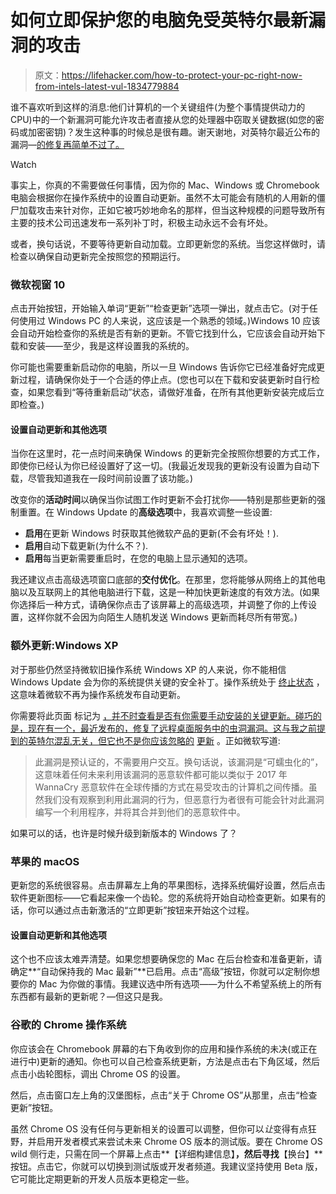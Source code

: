 # 如何立即保护您的电脑免受英特尔最新漏洞的攻击

> 原文：<https://lifehacker.com/how-to-protect-your-pc-right-now-from-intels-latest-vul-1834779884>

谁不喜欢听到这样的消息:他们计算机的一个关键组件(为整个事情提供动力的 CPU)中的一个新漏洞可能允许攻击者直接从您的处理器中窃取关键数据(如您的密码或加密密钥)？发生这种事的时候总是很有趣。谢天谢地，对英特尔最近公布的漏洞—[的修复再简单不过了。](https://lifehacker.com/how-to-protect-yourself-from-meltdown-and-spectre-the-1821781392)

Watch

事实上，你真的不需要做任何事情，因为你的 Mac、Windows 或 Chromebook 电脑会根据你在操作系统中的设置自动更新。虽然不太可能会有随机的人用新的僵尸加载攻击来针对你，正如它被巧妙地命名的那样，但当这种规模的问题导致所有主要的技术公司迅速发布一系列补丁时，积极主动永远不会有坏处。

或者，换句话说，不要等待更新自动加载。立即更新您的系统。当您这样做时，请检查以确保自动更新完全按照您的预期运行。

### 微软视窗 10

点击开始按钮，开始输入单词“更新”“检查更新”选项一弹出，就点击它。(对于任何使用过 Windows PC 的人来说，这应该是一个熟悉的领域。)Windows 10 应该会自动开始检查你的系统是否有新的更新。不管它找到什么，它应该会自动开始下载和安装——至少，我是这样设置我的系统的。

你可能也需要重新启动你的电脑，所以一旦 Windows 告诉你它已经准备好完成更新过程，请确保你处于一个合适的停止点。(您也可以在下载和安装更新时自行检查，如果您看到“等待重新启动”状态，请做好准备，在所有其他更新安装完成后立即检查。)

#### 设置自动更新和其他选项

当你在这里时，花一点时间来确保 Windows 的更新完全按照你想要的方式工作，即使你已经认为你已经设置好了这一切。(我最近发现我的更新没有设置为自动下载，尽管我知道我在一段时间前设置了该功能。)

改变你的**活动时间**以确保当你试图工作时更新不会打扰你——特别是那些更新的强制重置。在 Windows Update 的**高级选项**中，我喜欢调整一些设置:

*   **启用**在更新 Windows 时获取其他微软产品的更新(不会有坏处！).
*   **启用**自动下载更新(为什么不？).
*   **启用**每当更新需要重启时，在您的电脑上显示通知的选项。

我还建议点击高级选项窗口底部的**交付优化**。在那里，您将能够从网络上的其他电脑以及互联网上的其他电脑进行下载，这是一种加快更新速度的有效方法。(如果你选择后一种方式，请确保你点击了该屏幕上的高级选项，并调整了你的上传设置，这样你就不会因为向陌生人随机发送 Windows 更新而耗尽所有带宽。)

### 额外更新:Windows XP

对于那些仍然坚持微软旧操作系统 Windows XP 的人来说，你不能相信 Windows Update 会为你的系统提供关键的安全补丁。操作系统处于 [终止状态](https://support.microsoft.com/en-us/help/14223/windows-xp-end-of-support) ，这意味着微软不再为操作系统发布自动更新。

你需要将此页面 标记为 [，并不时查看是否有你需要手动安装的关键更新。碰巧的是，现在有一个，最近发布的，修复了远程桌面服务中的虫洞漏洞。这与我之前提到的英特尔混乱无关，但它也不是你应该忽略的](https://www.catalog.update.microsoft.com/Search.aspx?q=SP3+XP++++++++) [更新](https://www.catalog.update.microsoft.com/Search.aspx?q=4500331&ranMID=24542&ranEAID=nOD/rLJHOac&ranSiteID=nOD_rLJHOac-41fF59J71U9byzJKrd9Chw&epi=nOD_rLJHOac-41fF59J71U9byzJKrd9Chw&irgwc=1&OCID=AID681541_aff_7593_1243925&tduid=(ir__k06w21jph0kfrmaikk0sohzixv2xmcu6jt11fxhl00)(7593)(1243925)(nOD_rLJHOac-41fF59J71U9byzJKrd9Chw)()&irclickid=_k06w21jph0kfrmaikk0sohzixv2xmcu6jt11fxhl00) 。正如微软写道:

> 此漏洞是预认证的，不需要用户交互。换句话说，该漏洞是“可蠕虫化的”，这意味着任何未来利用该漏洞的恶意软件都可能以类似于 2017 年 WannaCry 恶意软件在全球传播的方式在易受攻击的计算机之间传播。虽然我们没有观察到利用此漏洞的行为，但恶意行为者很有可能会针对此漏洞编写一个利用程序，并将其合并到他们的恶意软件中。

如果可以的话，也许是时候升级到新版本的 Windows 了？

### 苹果的 macOS

更新您的系统很容易。点击屏幕左上角的苹果图标，选择系统偏好设置，然后点击软件更新图标——它看起来像一个齿轮。您的系统将开始自动检查更新。如果有的话，你可以通过点击新激活的“立即更新”按钮来开始这个过程。

#### **设置自动更新和其他选项**

这个也不应该太难弄清楚。如果您想要确保您的 Mac 在后台检查和准备更新，请确定**“自动保持我的 Mac 最新”**已启用。点击“高级”按钮，你就可以定制你想要你的 Mac 为你做的事情。我建议选中所有选项——为什么不希望系统上的所有东西都有最新的更新呢？—但这只是我。

### 谷歌的 Chrome 操作系统

你应该会在 Chromebook 屏幕的右下角收到你的应用和操作系统的未决(或正在进行中)更新的通知。你也可以自己检查系统更新，方法是点击右下角区域，然后点击小齿轮图标，调出 Chrome OS 的设置。

然后，点击窗口左上角的汉堡图标，点击“关于 Chrome OS”从那里，点击“检查更新”按钮。

虽然 Chrome OS 没有任何与更新相关的设置可以调整，但你可以*让*变得有点狂野，并启用开发者模式来尝试未来 Chrome OS 版本的测试版。要在 Chrome OS wild 侧行走，只需在同一个屏幕上点击**【详细构建信息】**，然后寻找**【换台】**按钮。点击它，你就可以切换到测试版或开发者频道。我建议坚持使用 Beta 版，它可能比定期更新的开发人员版本更稳定一些。